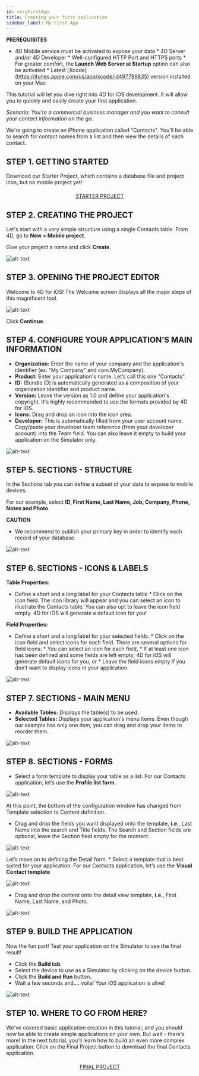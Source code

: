 ```yaml
---
id: veryFirstApp
title: Creating your first application
sidebar_label: My First App
---
```

<div class = "prerequisites">
<b>PREREQUISITES</b>

* 4D Mobile service must be activated to expose your data * 4D Server and/or 4D Developer * Well-configured HTTP Port and HTTPS ports * For greater comfort, the **Launch Web Server at Startup** option can also be activated * Latest \[Xcode\](https://itunes.apple.com/us/app/xcode/id497799835) version installed on your Mac </div> 

This tutorial will let you dive right into 4D for iOS development. It will allow you to quickly and easily create your first application.

<i>Scenario: You're a commercial business manager and you want to consult your contact information on the go.</i>

We're going to create an iPhone application called "Contacts". You'll be able to search for contact names from a list and then view the details of each contact.

## STEP 1. GETTING STARTED

Download our Starter Project, which contains a database file and project icon, but no mobile project yet!

<div style="text-align: center; margin-top: 20px">
  
<a class="button"
href="../assets/contactDemoApp/ContactStarter.zip">STARTER PROJECT</a>
</div>

## STEP 2. CREATING THE PROJECT

Let's start with a very simple structure using a single Contacts table. From 4D, go to **New > Mobile project**.

Give your project a name and click **Create**.

![alt-text](assets/CreateYourAppFromScratch/Project-creation-4D-for-iOS.png)

## STEP 3. OPENING THE PROJECT EDITOR

Welcome to 4D for iOS! The Welcome screen displays all the major steps of this magnificent tool. 

![alt-text](assets/CreateYourAppFromScratch/Welcome-Screen-4D-for-iOS.png)

Click **Continue**.

## STEP 4. CONFIGURE YOUR APPLICATION’S MAIN INFORMATION

* **Organization:** Enter the name of your company and the application's identifier (ex. “My Company” and com.MyCompany).
* **Product:** Enter your application's name. Let’s call this one "Contacts".
* **ID:** (Bundle ID) is automatically generated as a composition of your organization identifier and product name.
* **Version:** Leave the version as 1.0 and define your application's copyright. It's highly recommended to use the formats provided by 4D for iOS.
* **Icons:** Drag and drop an icon into the icon area.
* **Developer:** This is automatically filled from your user account name. Copy/paste your developer team reference (from your developer account) into the Team field. You can also leave it empty to build your application on the Simulator only.

![alt-text](assets/CreateYourAppFromScratch/Contact-app-general-section-4D-for-iOS.png)

## STEP 5. SECTIONS - STRUCTURE

In the Sections tab you can define a subset of your data to expose to mobile devices.

For our example, select **ID, First Name, Last Name, Job, Company, Phone, Notes and Photo**.

<div class = "caution">
<b>CAUTION</b>

* We recommend to publish your primary key in order to identify each record of your database.
</div>

![alt-text](assets/CreateYourAppFromScratch/Contact-app-structure-section-4D-for-iOS.png)

## STEP 6. SECTIONS - ICONS & LABELS

<b>Table Properties:</b>
* Define a short and a long label for your Contacts table * Click on the icon field. The icon library will appear and you can select an icon to illustrate the Contacts table. You can also opt to leave the icon field empty. 4D for iOS will generate a default icon for you!

<b>Field Properties:</b>
* Define a short and a long label for your selected fields. * Click on the icon field and select icons for each field. There are several options for field icons: * You can select an icon for each field, * If at least one icon has been defined and some fields are left empty, 4D for iOS will generate default icons for you, or * Leave the field icons empty if you don’t want to display icons in your application.

![alt-text](assets/CreateYourAppFromScratch/Contact-app-icons-labels-section-4D-for-iOS.png)

## STEP 7. SECTIONS - MAIN MENU

* **Available Tables:** Displays the table(s) to be used.
* **Selected Tables:** Displays your application's menu items. Even though our example has only one item, you can drag and drop your items to reorder them.

![alt-text](assets/CreateYourAppFromScratch/Contact-app-main-menu-section-4D-for-iOS.png)

## STEP 8. SECTIONS - FORMS

* Select a form template to display your table as a list. For our Contacts application, let’s use the **Profile list form**.

![alt-text](assets/CreateYourAppFromScratch/ListformTemplate-form-section-4D-for-iOS.png)

At this point, the bottom of the configuration window has changed from Template selection to Content definition.

* Drag and drop the fields you want displayed onto the template, **i.e.**, Last Name into the search and Title fields. The Search and Section fields are optional, leave the Section field empty for the moment.

![alt-text](assets/CreateYourAppFromScratch/ListformContent-form-section-4D-for-iOS.png)

Let’s move on to defining the Detail form. * Select a template that is best suited for your application. For our Contacts application, let’s use the **Visual Contact template**

![alt-text](assets/CreateYourAppFromScratch/DetailformTemplate-form-section-4D-for-iOS.png)

* Drag and drop the content onto the detail view template, **i.e.**, First Name, Last Name, and Photo.

![alt-text](assets/CreateYourAppFromScratch/DetailformContent-form-section-4D-for-iOS.png)

## STEP 9. BUILD THE APPLICATION

Now the fun part! Test your application on the Simulator to see the final result!

* Click the **Build tab**.
* Select the device to use as a Simulator by clicking on the device button.
* Click the **Build and Run** button.
* Wait a few seconds and…. voila! Your iOS application is alive!

![alt-text](assets/CreateYourAppFromScratch/simulator-list-form-4D-for-iOS.png)

## STEP 10. WHERE TO GO FROM HERE?

We've covered basic application creation in this tutorial, and you should now be able to create simple applications on your own. But wait - there’s more! In the next tutorial, you’ll learn how to build an even more complex application. Click on the Final Project button to download the final Contacts application.

<div style="text-align: center; margin-top: 20px">
  
<a class="button"
href="../assets/contactDemoApp/ContactFinal.zip">FINAL PROJECT</a>
</div>